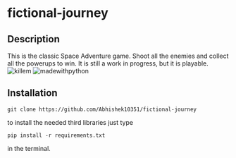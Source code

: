 # fictional-journey

## Description
This is the classic Space Adventure game.
Shoot all the enemies and collect all the powerups to win.
It is still a work in progress, but it is playable.
![killem](https://forthebadge.com/images/badges/oooo-kill-em.svg)
![madewithpython](https://forthebadge.com/images/badges/made-with-python.svg)

## Installation
```
git clone https://github.com/Abhishek10351/fictional-journey
```

to install the needed third libraries just type
```
pip install -r requirements.txt
```
in the terminal.
